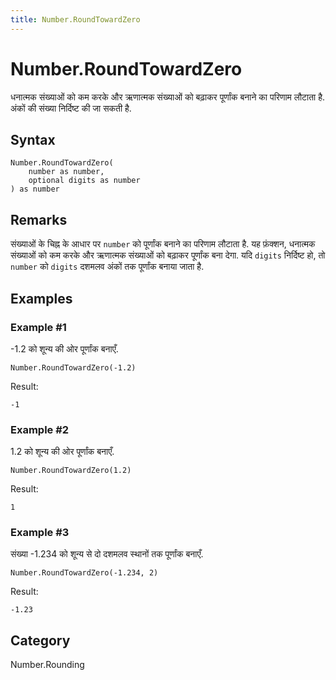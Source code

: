 ```yaml
---
title: Number.RoundTowardZero
---
```


# Number.RoundTowardZero


धनात्मक संख्याओं को कम करके और ऋणात्मक संख्याओं को बढ़ाकर पूर्णांक बनाने का परिणाम लौटाता है. अंकों की संख्या निर्दिष्ट की जा सकती है.


## Syntax

```powerquery
Number.RoundTowardZero(
    number as number,
    optional digits as number
) as number
```


## Remarks

संख्याओं के चिह्न के आधार पर <code>number</code> को पूर्णांक बनाने का परिणाम लौटाता है. यह फ़ंक्शन, धनात्मक संख्याओं को कम करके और ऋणात्मक संख्याओं को बढ़ाकर पूर्णांक बना देगा.    यदि <code>digits</code> निर्दिष्ट हो, तो <code>number</code> को <code>digits</code> दशमलव अंकों तक पूर्णांक बनाया जाता है.  


## Examples

### Example #1 
-1.2 को शून्य की ओर पूर्णांक बनाएँ.
```powerquery
Number.RoundTowardZero(-1.2)
```

Result: 
```powerquery
-1
```


### Example #2 
1.2 को शून्य की ओर पूर्णांक बनाएँ.
```powerquery
Number.RoundTowardZero(1.2)
```

Result: 
```powerquery
1
```


### Example #3 
संख्या -1.234 को शून्य से दो दशमलव स्थानों तक पूर्णांक बनाएँ.
```powerquery
Number.RoundTowardZero(-1.234, 2)
```

Result: 
```powerquery
-1.23
```




## Category
Number.Rounding
